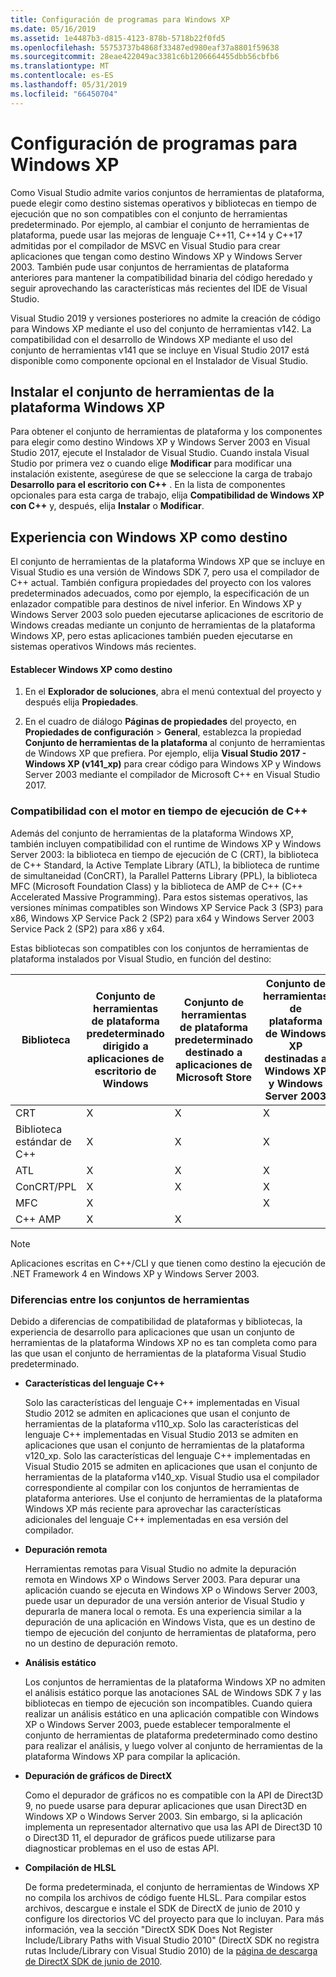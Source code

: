 ```yaml
---
title: Configuración de programas para Windows XP
ms.date: 05/16/2019
ms.assetid: 1e4487b3-d815-4123-878b-5718b22f0fd5
ms.openlocfilehash: 55753737b4868f33487ed980eaf37a8801f59638
ms.sourcegitcommit: 28eae422049ac3381c6b1206664455dbb56cbfb6
ms.translationtype: MT
ms.contentlocale: es-ES
ms.lasthandoff: 05/31/2019
ms.locfileid: "66450704"
---
```

# <a name="configuring-programs-for-windows-xp"></a>Configuración de programas para Windows XP

Como Visual Studio admite varios conjuntos de herramientas de plataforma, puede elegir como destino sistemas operativos y bibliotecas en tiempo de ejecución que no son compatibles con el conjunto de herramientas predeterminado. Por ejemplo, al cambiar el conjunto de herramientas de plataforma, puede usar las mejoras de lenguaje C++11, C++14 y C++17 admitidas por el compilador de MSVC en Visual Studio para crear aplicaciones que tengan como destino Windows XP y Windows Server 2003. También pude usar conjuntos de herramientas de plataforma anteriores para mantener la compatibilidad binaria del código heredado y seguir aprovechando las características más recientes del IDE de Visual Studio.

Visual Studio 2019 y versiones posteriores no admite la creación de código para Windows XP mediante el uso del conjunto de herramientas v142. La compatibilidad con el desarrollo de Windows XP mediante el uso del conjunto de herramientas v141 que se incluye en Visual Studio 2017 está disponible como componente opcional en el Instalador de Visual Studio.

## <a name="install-the-windows-xp-platform-toolset"></a>Instalar el conjunto de herramientas de la plataforma Windows XP

Para obtener el conjunto de herramientas de plataforma y los componentes para elegir como destino Windows XP y Windows Server 2003 en Visual Studio 2017, ejecute el Instalador de Visual Studio. Cuando instala Visual Studio por primera vez o cuando elige **Modificar** para modificar una instalación existente, asegúrese de que se seleccione la carga de trabajo **Desarrollo para el escritorio con C++** . En la lista de componentes opcionales para esta carga de trabajo, elija **Compatibilidad de Windows XP con C++**  y, después, elija **Instalar** o **Modificar**.

## <a name="windows-xp-targeting-experience"></a>Experiencia con Windows XP como destino

El conjunto de herramientas de la plataforma Windows XP que se incluye en Visual Studio es una versión de Windows SDK 7, pero usa el compilador de C++ actual. También configura propiedades del proyecto con los valores predeterminados adecuados, como por ejemplo, la especificación de un enlazador compatible para destinos de nivel inferior. En Windows XP y Windows Server 2003 solo pueden ejecutarse aplicaciones de escritorio de Windows creadas mediante un conjunto de herramientas de la plataforma Windows XP, pero estas aplicaciones también pueden ejecutarse en sistemas operativos Windows más recientes.

#### <a name="to-target-windows-xp"></a>Establecer Windows XP como destino

1. En el **Explorador de soluciones**, abra el menú contextual del proyecto y después elija **Propiedades**.

1. En el cuadro de diálogo **Páginas de propiedades** del proyecto, en **Propiedades de configuración** > **General**, establezca la propiedad **Conjunto de herramientas de la plataforma** al conjunto de herramientas de Windows XP que prefiera. Por ejemplo, elija **Visual Studio 2017 - Windows XP (v141_xp)** para crear código para Windows XP y Windows Server 2003 mediante el compilador de Microsoft C++ en Visual Studio 2017.

### <a name="c-runtime-support"></a>Compatibilidad con el motor en tiempo de ejecución de C++

Además del conjunto de herramientas de la plataforma Windows XP, también incluyen compatibilidad con el runtime de Windows XP y Windows Server 2003: la biblioteca en tiempo de ejecución de C (CRT), la biblioteca de C++ Standard, la Active Template Library (ATL), la biblioteca de runtime de simultaneidad (ConCRT), la Parallel Patterns Library (PPL), la biblioteca MFC (Microsoft Foundation Class) y la biblioteca de AMP de C++ (C++ Accelerated Massive Programming). Para estos sistemas operativos, las versiones mínimas compatibles son Windows XP Service Pack 3 (SP3) para x86, Windows XP Service Pack 2 (SP2) para x64 y Windows Server 2003 Service Pack 2 (SP2) para x86 y x64.

Estas bibliotecas son compatibles con los conjuntos de herramientas de plataforma instalados por Visual Studio, en función del destino:

|Biblioteca|Conjunto de herramientas de plataforma predeterminado dirigido a aplicaciones de escritorio de Windows|Conjunto de herramientas de plataforma predeterminado destinado a aplicaciones de Microsoft Store|Conjunto de herramientas de plataforma de Windows XP destinadas a Windows XP y Windows Server 2003|
|---|---|---|---|
|CRT|X|X|X|
|Biblioteca estándar de C++|X|X|X|
|ATL|X|X|X|
|ConCRT/PPL|X|X|X|
|MFC|X||X|
|C++ AMP|X|X||

> [!NOTE]
> Aplicaciones escritas en C++/CLI y que tienen como destino la ejecución de .NET Framework 4 en Windows XP y Windows Server 2003.

### <a name="differences-between-the-toolsets"></a>Diferencias entre los conjuntos de herramientas

Debido a diferencias de compatibilidad de plataformas y bibliotecas, la experiencia de desarrollo para aplicaciones que usan un conjunto de herramientas de la plataforma Windows XP no es tan completa como para las que usan el conjunto de herramientas de la plataforma Visual Studio predeterminado.

- **Características del lenguaje C++**

   Solo las características del lenguaje C++ implementadas en Visual Studio 2012 se admiten en aplicaciones que usan el conjunto de herramientas de la plataforma v110\_xp. Solo las características del lenguaje C++ implementadas en Visual Studio 2013 se admiten en aplicaciones que usan el conjunto de herramientas de la plataforma v120\_xp. Solo las características del lenguaje C++ implementadas en Visual Studio 2015 se admiten en aplicaciones que usan el conjunto de herramientas de la plataforma v140\_xp. Visual Studio usa el compilador correspondiente al compilar con los conjuntos de herramientas de plataforma anteriores. Use el conjunto de herramientas de la plataforma Windows XP más reciente para aprovechar las características adicionales del lenguaje C++ implementadas en esa versión del compilador.

- **Depuración remota**

   Herramientas remotas para Visual Studio no admite la depuración remota en Windows XP o Windows Server 2003. Para depurar una aplicación cuando se ejecuta en Windows XP o Windows Server 2003, puede usar un depurador de una versión anterior de Visual Studio y depurarla de manera local o remota. Es una experiencia similar a la depuración de una aplicación en Windows Vista, que es un destino de tiempo de ejecución del conjunto de herramientas de plataforma, pero no un destino de depuración remoto.

- **Análisis estático**

   Los conjuntos de herramientas de la plataforma Windows XP no admiten el análisis estático porque las anotaciones SAL de Windows SDK 7 y las bibliotecas en tiempo de ejecución son incompatibles. Cuando quiera realizar un análisis estático en una aplicación compatible con Windows XP o Windows Server 2003, puede establecer temporalmente el conjunto de herramientas de plataforma predeterminado como destino para realizar el análisis, y luego volver al conjunto de herramientas de la plataforma Windows XP para compilar la aplicación.

- **Depuración de gráficos de DirectX**

   Como el depurador de gráficos no es compatible con la API de Direct3D 9, no puede usarse para depurar aplicaciones que usan Direct3D en Windows XP o Windows Server 2003. Sin embargo, si la aplicación implementa un representador alternativo que usa las API de Direct3D 10 o Direct3D 11, el depurador de gráficos puede utilizarse para diagnosticar problemas en el uso de estas API.

- **Compilación de HLSL**

   De forma predeterminada, el conjunto de herramientas de Windows XP no compila los archivos de código fuente HLSL. Para compilar estos archivos, descargue e instale el SDK de DirectX de junio de 2010 y configure los directorios VC del proyecto para que lo incluyan. Para más información, vea la sección "DirectX SDK Does Not Register Include/Library Paths with Visual Studio 2010" (DirectX SDK no registra rutas Include/Library con Visual Studio 2010) de la [página de descarga de DirectX SDK de junio de 2010](https://www.microsoft.com/download/details.aspx?displaylang=en&id=6812).
